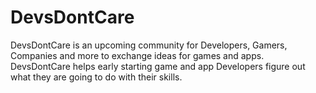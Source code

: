 # DevsDontCare
DevsDontCare is an upcoming community for Developers, Gamers, Companies and more to exchange ideas for games and apps. DevsDontCare helps early starting game and app Developers figure out what they are going to do with their skills.